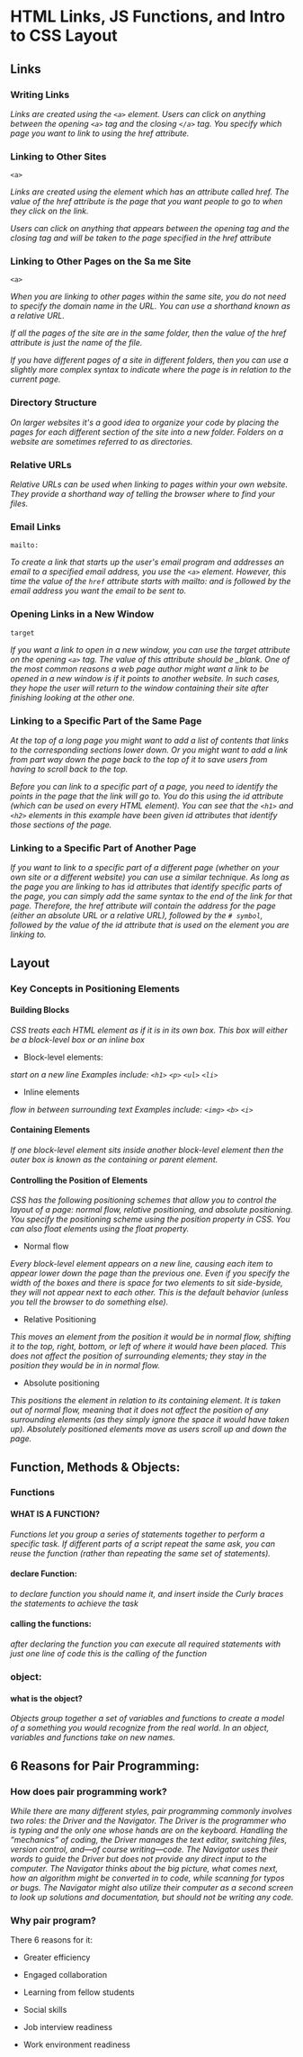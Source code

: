 # HTML Links, JS Functions, and Intro to CSS Layout

##  Links

### Writing Links
*Links are created using the `<a>` element. Users can click on anything
between the opening `<a>` tag and the closing `</a>` tag. You specify
which page you want to link to using the href attribute.*


### Linking to Other Sites

`<a>`

*Links are created using the <a>
element which has an attribute
called href. The value of the
href attribute is the page that
you want people to go to when
they click on the link.*

*Users can click on anything that
appears between the opening
<a> tag and the closing </a>
tag and will be taken to the page
specified in the href attribute*

### Linking to Other Pages on the Sa me Site

`<a>`


*When you are linking to other
pages within the same site,
you do not need to specify the
domain name in the URL. You
can use a shorthand known as a
relative URL.*

*If all the pages of the site are in
the same folder, then the value
of the href attribute is just the
name of the file.*

*If you have different pages of a
site in different folders, then you
can use a slightly more complex
syntax to indicate where the
page is in relation to the current
page.*

### Directory Structure

*On larger websites it's a good idea to organize your code by placing the
pages for each different section of the site into a new folder. Folders on a
website are sometimes referred to as directories.*


### Relative URLs

*Relative URLs can be used when linking to pages within your own
website. They provide a shorthand way of telling the browser where to
find your files.*

### Email Links

`mailto:`

*To create a link that starts up
the user's email program and
addresses an email to a specified
email address, you use the `<a>`
element. However, this time the
value of the `href` attribute starts
with mailto: and is followed by
the email address you want the
email to be sent to.*

### Opening Links in a New Window

`target`

*If you want a link to open in a
new window, you can use the
target attribute on the opening
`<a>` tag. The value of this
attribute should be _blank.
One of the most common
reasons a web page author
might want a link to be opened
in a new window is if it points to
another website. In such cases,
they hope the user will return
to the window containing their
site after finishing looking at the
other one.*

### Linking to a Specific Part of the Same Page

*At the top of a long page
you might want to add a list
of contents that links to the
corresponding sections lower
down. Or you might want to add
a link from part way down the
page back to the top of it to save
users from having to scroll back
to the top.*

*Before you can link to a specific
part of a page, you need to
identify the points in the page
that the link will go to. You do
this using the id attribute (which
can be used on every HTML
element). You can see that the
`<h1>` and `<h2>` elements in this
example have been given id
attributes that identify those
sections of the page.*

### Linking to a Specific Part of Another Page

*If you want to link to a specific
part of a different page (whether
on your own site or a different
website) you can use a similar
technique.
As long as the page you are
linking to has id attributes that
identify specific parts of the
page, you can simply add the
same syntax to the end of the
link for that page.
Therefore, the href attribute
will contain the address for the
page (either an absolute URL or
a relative URL), followed by the
`# symbol`, followed by the value
of the id attribute that is used on
the element you are linking to.*

## Layout

### Key Concepts in Positioning Elements

#### Building Blocks

*CSS treats each HTML element as if it is in its
own box. This box will either be a block-level
box or an inline box*

* Block-level elements:

 *start on a new line
Examples include:
`<h1>` `<p>` `<ul>` `<li>`*


* Inline elements

 *flow in between
surrounding text
Examples include:
`<img>` `<b>` `<i>`*



#### Containing Elements
*If one block-level element sits inside another
block-level element then the outer box is
known as the containing or parent element.*


#### Controlling the Position of Elements

*CSS has the following positioning schemes that allow you to control
the layout of a page: normal flow, relative positioning, and absolute
positioning. You specify the positioning scheme using the position
property in CSS. You can also float elements using the float property.*


* Normal flow

 *Every block-level element
appears on a new line, causing
each item to appear lower down
the page than the previous one.
Even if you specify the width
of the boxes and there is space
for two elements to sit side-byside,
they will not appear next
to each other. This is the default
behavior (unless you tell the
browser to do something else).*



* Relative Positioning

 *This moves an element from the
position it would be in normal
flow, shifting it to the top, right,
bottom, or left of where it
would have been placed. This
does not affect the position of
surrounding elements; they stay
in the position they would be in
in normal flow.*



* Absolute positioning

*This positions the element
in relation to its containing
element. It is taken out of
normal flow, meaning that it
does not affect the position
of any surrounding elements
(as they simply ignore the
space it would have taken up).
Absolutely positioned elements
move as users scroll up and
down the page.*

## Function, Methods & Objects:


### Functions 

 #### WHAT IS A FUNCTION?

  *Functions let you group a series of statements together to perform a specific task. If different parts of a script repeat the same ask, you can reuse the function (rather than repeating the same set of statements).*


#### declare Function:

*to declare function you should name it, and insert inside the Curly braces the statements to achieve the task*


#### calling the functions:

*after declaring the function you can execute all required statements with just one line of code this is the calling of the function*


### object:

#### what is the object?


*Objects group together a set of variables and functions to create a model
of a something you would recognize from the real world. In an object,
variables and functions take on new names.*


## 6 Reasons for Pair Programming:

### How does pair programming work?

*While there are many different styles, pair programming commonly involves two roles: the Driver and the Navigator. The Driver is the programmer who is typing and the only one whose hands are on the keyboard. Handling the “mechanics” of coding, the Driver manages the text editor, switching files, version control, and—of course writing—code. The Navigator uses their words to guide the Driver but does not provide any direct input to the computer. The Navigator thinks about the big picture, what comes next, how an algorithm might be converted in to code, while scanning for typos or bugs. The Navigator might also utilize their computer as a second screen to look up solutions and documentation, but should not be writing any code.*

### Why pair program?
There 6 reasons for it:

- Greater efficiency

-  Engaged collaboration
- Learning from fellow students
- Social skills
- Job interview readiness
- Work environment readiness




